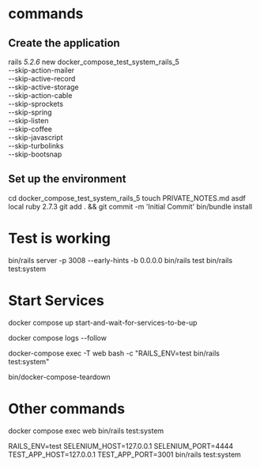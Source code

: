 # commands

## Create the application

rails _5.2.6_ new docker_compose_test_system_rails_5 \
  --skip-action-mailer \
  --skip-active-record \
  --skip-active-storage \
  --skip-action-cable \
  --skip-sprockets \
  --skip-spring \
  --skip-listen \
  --skip-coffee \
  --skip-javascript \
  --skip-turbolinks \
  --skip-bootsnap

## Set up the environment

cd docker_compose_test_system_rails_5
touch PRIVATE_NOTES.md
asdf local ruby 2.7.3
git add . && git commit -m 'Initial Commit'
bin/bundle install

# Test is working
bin/rails server -p 3008 --early-hints -b 0.0.0.0
bin/rails test
bin/rails test:system

# Start Services

docker compose up start-and-wait-for-services-to-be-up

docker compose logs --follow

docker-compose exec -T web bash -c "RAILS_ENV=test bin/rails test:system"

bin/docker-compose-teardown

# Other commands

docker compose exec web bin/rails test:system

RAILS_ENV=test SELENIUM_HOST=127.0.0.1 SELENIUM_PORT=4444 TEST_APP_HOST=127.0.0.1 TEST_APP_PORT=3001 bin/rails test:system
